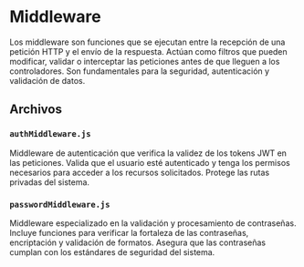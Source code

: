 # Middleware

Los middleware son funciones que se ejecutan entre la recepción de una petición HTTP y el envío de la respuesta. Actúan como filtros que pueden modificar, validar o interceptar las peticiones antes de que lleguen a los controladores. Son fundamentales para la seguridad, autenticación y validación de datos.

## Archivos

### `authMiddleware.js`
Middleware de autenticación que verifica la validez de los tokens JWT en las peticiones. Valida que el usuario esté autenticado y tenga los permisos necesarios para acceder a los recursos solicitados. Protege las rutas privadas del sistema.

### `passwordMiddleware.js`
Middleware especializado en la validación y procesamiento de contraseñas. Incluye funciones para verificar la fortaleza de las contraseñas, encriptación y validación de formatos. Asegura que las contraseñas cumplan con los estándares de seguridad del sistema.
